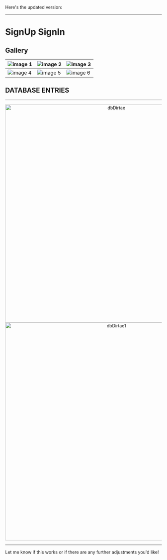Here's the updated version:

---

# **SignUp SignIn**

## **Gallery**

| ![image 1](https://github.com/user-attachments/assets/eeceb1fb-ec29-44b3-8547-21d22e62cbcf) | ![image 2](https://github.com/user-attachments/assets/dea7beb5-c08e-402b-b26d-d3519648bf27) | ![image 3](https://github.com/user-attachments/assets/a7991973-e3b9-4c60-99dc-51f4ba5b1812) |
|------------------------------------------------------------------------------------------------|------------------------------------------------------------------------------------------------|------------------------------------------------------------|
| ![image 4](https://github.com/user-attachments/assets/ade8afa4-1d79-4466-a854-a2fb9fa8ca8c) | ![image 5](https://github.com/user-attachments/assets/a15744a7-04b1-4238-a2e2-44f831753ffd) | ![image 6](https://github.com/user-attachments/assets/3158926a-ee84-4a5e-8dcd-ef9aae9e7d16) |

## **DATABASE ENTRIES**

---

<div align="center">
  <img src="https://github.com/user-attachments/assets/1d81fa72-440f-4c86-bdd8-b33bfbc28609" alt="dbDirtae" width="700">
  <br>
  <img src="https://github.com/user-attachments/assets/023de1b7-b270-4d39-9d50-f985dc2afb73" alt="dbDirtae1" width="700">
</div>

---

Let me know if this works or if there are any further adjustments you'd like!
